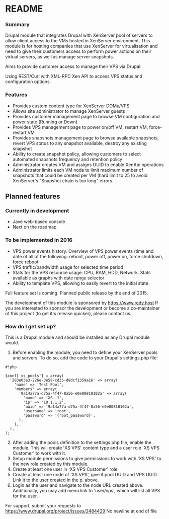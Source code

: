 # README #

### Summary ###

Drupal module that integrates Drupal with XenServer pool of servers to allow client access to the VMs hosted in XenServer environment.
This module is for hosting companies that use XenServer for virtualisation and need to give their customers access to perform power actions on their virtual servers, as well as manage server snapshots.

Aims to provide customer access to manage their VPS via Drupal.

Using REST/Curl with XML-RPC Xen API to access VPS status and configuration options.

### Features ###

* Provides custom content type for XenServer DOMu/VPS
* Allows site administrator to manage XenServer guests
* Provides customer management page to browse VM configuration and power state (Running or Down)
* Provides VPS management page to power on/off VM, restart VM, force-restart VM
* Provides snapshots management page to browse available snapshots, revert VPS status to any snapshot available, destroy any existing snapshot
* Ability to create snapshot policy, allowing customers to select automated snapshots frequency and retention policy
* Administrator creates VM and assigns UUID to enable XenApi operations
* Administrator limits each VM node to limit maximum number of snapshots that could be created per VM (hard limit to 25 to avoid XenServer's "Snapshot chain is too long" errors.

## Planned features ##

### Currently in development ###

* Jave web-based console
* Next on the roadmap

### To be implemented in 2016 ###

* VPS power events history. Overview of VPS power events (time and date of all of the following: reboot, power off, power on, force shutdown, force reboot
* VPS traffic/bandwidth usage for selected time period
* Stats for the VPS resource usage: CPU, RAM, HDD, Network. Stats available as graphs with date range selector
* Ability to template VPS, allowing to easily revert to the initial state

Full feature set is coming. Planned public release by the end of 2015.

The development of this module is sponsored by https://www.redy.host If you are interested to sponsor the development or become a co-maintainer of this project (to get it's release quicker), please contact us.

### How do I get set up? ###

This is a Drupal module and should be installed as any Drupal module would.
1. Before enabling the module, you need to define your XenServer pools and servers. To do so, add the code to your Drupal's settings.php file:

```
#!php

$conf['xs_pools'] = array(
  '283e03e3-226e-3e58-cd35-d8dcf1359a16' => array(
    'name' => 'Test Pool',
    'members' => array(
      '9a14a77a-d75a-4f47-8a56-e0e00810102a' => array(
        'name' => 'XS--1',
        'ip' => '10.1.1.2',
        'uuid' => '9a14a77a-d75a-4f47-8a56-e0e00810102a',
        'username' => 'root',
        'password' => '{root_password}',
      ),
    ),
  ),
);
```
2. After adding the pools definition to the settings.php file, enable the module. This will create 'XS VPS' content type and a user role 'XS VPS Customer' to work with it. 
3. Setup module permissions to give permissions to work with 'XS VPS' to the new role created by this module.
4. Create at least one user in 'XS VPS Customer' role
5. Create at least one node of 'XS VPS', give it pool UUID and VPS UUID. Link it to the user created in the p. above.
6. Login as the user and navigate to the node URL created above. Additionally, you may add menu link to 'user/vps', which will list all VPS for the user.

For support, submit your requests to https://www.drupal.org/project/issues/2484429
 No newline at end of file